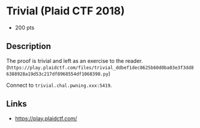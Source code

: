 # Trivial (Plaid CTF 2018)

* 200 pts

## Description

>>>
The proof is trivial and left as an exercise to the reader. (`https://play.plaidctf.com/files/trivial_ddbef1dec8625b60d0ba03e3f3dd86388928a19d53c217df8968554df1068398.py`)

Connect to `trivial.chal.pwning.xxx:5419`.
>>>

## Links
* https://play.plaidctf.com/

